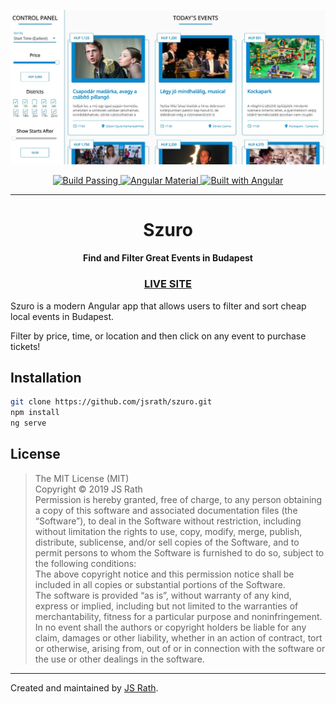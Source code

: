 <p align="center">
  <img alt="Szuro Screenshot" src="./screenshot.jpg" width="800" />
</p>
<p align="center">
  <a href="#">
    <img alt="Build Passing" src="https://img.shields.io/badge/build-passing-brightgreen.svg" />
  </a>
  <a href="#">
    <img alt="Angular Material" src="https://img.shields.io/badge/angular-material-blue.svg" />
  </a>
  <a href="#">
    <img alt="Built with Angular" src="https://img.shields.io/badge/built%20with-angular-green.svg" />
  </a>
</p>
<hr>
<h1 align="center">Szuro</h1>
<h4 align="center">Find and Filter Great Events in Budapest</h4>
<h3 align="center"><a href="https://projects.jsrath.com/szuro">LIVE SITE</a></h3>

Szuro is a modern Angular app that allows users to filter and sort cheap local events in Budapest.

Filter by price, time, or location and then click on any event to purchase tickets! 


## Installation

```sh
git clone https://github.com/jsrath/szuro.git
npm install 
ng serve
```

## License

> The MIT License (MIT)<br/> Copyright © 2019 JS Rath <br/> Permission is hereby granted, free of charge, to any person obtaining a copy of this software and associated documentation files (the “Software”), to deal in the Software without restriction, including without limitation the rights to use, copy, modify, merge, publish, distribute, sublicense, and/or sell copies of the Software, and to permit persons to whom the Software is furnished to do so, subject to the following conditions: <br/>The above copyright notice and this permission notice shall be included in all copies or substantial portions of the Software. <br/> The software is provided “as is”, without warranty of any kind, express or implied, including but not limited to the warranties of merchantability, fitness for a particular purpose and noninfringement. In no event shall the authors or copyright holders be liable for any claim, damages or other liability, whether in an action of contract, tort or otherwise, arising from, out of or in connection with the software or the use or other dealings in the software.

---

Created and maintained by [JS Rath](https://www.jsrath.com).
